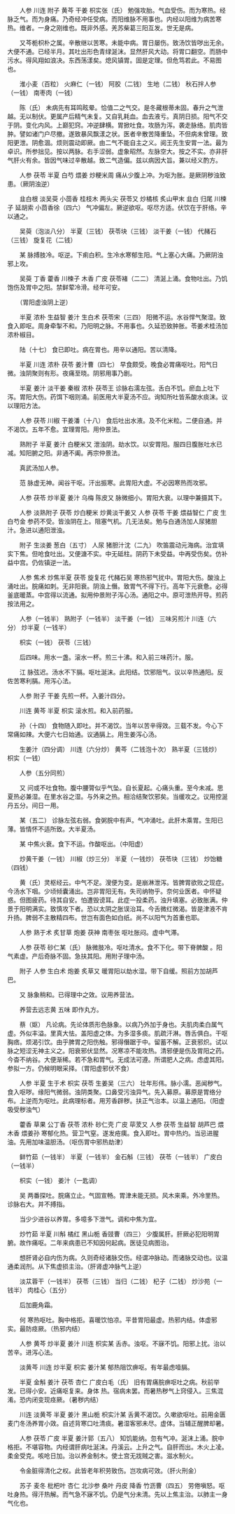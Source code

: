 <!-- { "loadSidebar": true } -->
　　人参 川连 附子 黄芩 干姜 枳实张（氏） 勉强攻胎。气血受伤。而为寒热。经脉乏气。而为身痛。乃奇经冲任受病。而阳维脉不用事也。内经以阳维为病苦寒热。维者。一身之刚维也。既非外感。羌苏柴葛三阳互发。世无是病。

　　又芩栀枳朴之属。辛散继以苦寒。未能中病。胃日屡伤。致汤饮皆哕出无余。大便不通。已经半月。其吐出形色青绿涎沫。显然肝风大动。将胃口翻空。而肠中污水。得风翔如浪决。东西荡漾矣。熄风镇胃。固是定理。但危笃若此。不易图也。

　　淮小麦（百粒） 火麻仁（一钱） 阿胶（二钱） 生地（二钱） 秋石拌人参（一钱） 南枣肉（一钱）

　　陈（氏） 未病先有耳鸣眩晕。恰值二之气交。是冬藏根蒂未固。春升之气泄越。无以制伏。更属产后精气未复。又自乳耗血。血去液亏。真阴日损。阳气不交于阴。变化内风。上巅犯窍。冲逆肆横。胃掀吐食。攻肠为泻。袭走脉络。肌肉皆肿。譬如诸门户尽撤。遂致暴风飘漾之状。医者辛散苦降重坠。不但病未曾理。致阳更泄。阴愈涸。烦则震动即厥。由二气不能自主之义。阅王先生安胃一法。最为卓识。所参拙见。按以两脉。右手涩弱。虚象昭然。左脉空大。按之不实。亦非肝气肝火有余。皆因气味过辛散越。致二气造偏。兹以病因大旨。兼以经义酌方。

　　人参 茯苓 半夏 白芍 煨姜 炒粳米周 痛从少腹上冲。为呕为胀。是厥阴秽浊致患。（厥阴浊逆）

　　韭白根 淡吴萸 小茴香 桂枝木 两头尖 茯苓又 炒橘核 炙山甲末 韭白 归尾 川楝子 延胡索 小茴香徐（四六） 气冲偏左。厥逆欲呕。呕尽方适。伏饮在于肝络。辛以通之。

　　吴萸（泡淡八分） 半夏（三钱） 茯苓块（三钱） 淡干姜（一钱） 代赭石（三钱） 旋复花（二钱）

　　某 脉搏肢冷。呕逆。下痢白积。生冷水寒郁生阳。气上塞心大痛。乃厥阴浊邪上攻。

　　吴萸 丁香 藿香 川楝子 木香 广皮 茯苓褚（二二） 清涎上涌。食物吐出。乃饥饱伤及胃中之阳。禁鲜荤冷滑。经年可安。

　　（胃阳虚浊阴上逆）

　　半夏 浓朴 生益智 姜汁 生白术 茯苓宋（三四） 阳微不运。水谷悍气聚湿。致食入即呕。周身牵掣不和。乃阳明之脉。不用事也。久延恐致肿胀。苓姜术桂汤加浓朴椒目。

　　陆（十七） 食已即吐。病在胃也。用辛以通阳。苦以清降。

　　半夏 川连 浓朴 茯苓 姜汁曹（四七） 早食颇受。晚食必胃痛呕吐。阳气日微。浊阴聚则有形。夜痛至晓。阴邪用事乃剧。

　　半夏 姜汁 淡干姜 秦椒 浓朴 茯苓王 诊脉右濡左弦。舌白不饥。瘀血上吐下泻。胃阳大伤。药饵下咽则涌。前医用大半夏汤不应。询知所吐皆系酸水痰沫。议以理阳方法。

　　人参 茯苓 川椒 干姜潘（十八） 食后吐出水液。及不化米粒。二便自通。并不渴饮。五年不愈。宜理胃阳。用仲景法。

　　熟附子 半夏 姜汁 白粳米又 泄浊阴。劫水饮。以安胃阳。服四日腹胀吐水已减。知阳腑之阳。非通不阖。再宗仲景法。

　　真武汤加人参。

　　范 脉虚无神。闻谷干呕。汗出振寒。此胃阳大虚。不必因寒热而攻邪。

　　人参 茯苓 炒半夏 姜汁 乌梅 陈皮又 脉微细小。胃阳大衰。以理中兼摄其下。

　　人参 淡熟附子 茯苓 炒白粳米 炒黄淡干姜又 人参 茯苓 干姜 煨益智仁 广皮 生白芍金 参药不受。皆浊阴在上。阻塞气机。几无法矣。勉与白通汤加人尿猪胆汁。急进以通阳泄浊。

　　附子 生淡姜 葱白（五寸） 人尿 猪胆汁沈（二九） 吹笛震动元海病。治宜填实下焦。但呛食吐出。又便溏不实。中无砥柱。阴药下未受益。中再受伤矣。仿补益中宫。仍佐镇逆一法。

　　人参 焦术 炒焦半夏 茯苓 旋复花 代赭石吴 寒热邪气扰中。胃阳大伤。酸浊上涌吐出。脘痛如刺。无非阳衰。阴浊上僭。致胃气不得下行。高年下元衰惫。必得釜底暖蒸。中宫得以流通。拟用仲景附子泻心汤。通阳之中。原可泄热开导。煎药按法用之。

　　人参（一钱半） 熟附子（一钱半） 淡干姜（一钱） 三味另煎汁 川连（六分） 炒半夏（一钱半）

　　枳实（一钱） 茯苓（三钱）

　　后四味。用水一盏。滚水一杯。煎三十沸。和入前三味药汁。服。

　　江 脉弦迟。汤水不下膈。呕吐涎沫。此阳结。饮邪阻气。议以辛热通阳。反佐苦寒利膈。用泻心法。

　　人参 附子 干姜 先煎一杯。入姜汁四分。

　　川连 黄芩 半夏 枳实 滚水煎。和入前药服。

　　孙（十四） 食物随入即吐。并不渴饮。当年以苦辛得效。三载不发。今心下常痛如辣。大便六七日始通。议通膈上。用生姜泻心汤。

　　生姜汁（四分调） 川连（六分炒） 黄芩（二钱泡十次） 熟半夏（三钱炒） 枳实（一钱）

　　人参（五分同煎）

　　又 问或不吐食物。腹中腰膂似乎气坠。自长夏起。心痛头重。至今未减。思夏热必兼湿。在里水谷之湿。与外来之热。相洽结聚饮邪矣。当缓攻之。议用控涎丹五分。间日一用。

　　某（五二） 诊脉左弦右弱。食粥脘中有声。气冲涌吐。此肝木乘胃。生阳已薄。皆情怀不适所致。大半夏汤。

　　某 中焦火衰。食下不运。作酸呕出。（中阳虚）

　　炒黄干姜（一钱） 川椒（炒三分） 半夏（一钱炒） 茯苓块（三钱） 炒饴糖（四钱）

　　黄（氏）灵枢经云。中气不足。溲便为变。是崩淋泄泻。皆脾胃欲败之现症。今汤水下咽。少顷倾囊涌出。岂非胃阳无有。失司纳物乎。奈何业医者。中怀疑惑。但图疲药。待其自安。怕遭毁谤耳。此症一投柔药。浊升填塞。必致胀满。仲景于阳明满实。致慎攻下者。恐以太阴之胀误治耳。今舌微红微渴。皆是津液不肯升扬。脾弱不主散精四布。世岂有面色如白纸。尚不以阳气为首重也耶。

　　人参 熟于术 炙甘草 炮姜 茯神 南枣张 呕吐胀闷。虚中气滞。

　　人参 茯苓 砂仁某（氏） 脉微肢冷。呕吐清水。食不下化。带下脊髀酸 。阳气素虚。产后奇脉不固。急扶其阳。用附子理中汤。

　　附子 人参 生白术 炮姜 炙草又 暖胃阳以劫水湿。带下自缓。照前方加胡芦巴。

　　又 脉象稍和。已得理中之效。议用养营法。

　　养营去远志黄 五味 即作丸方。

　　蔡（妪） 凡论病。先论体质形色脉象。以病乃外加于身也。夫肌肉柔白属气虚。外似丰溢。里真大怯。盖阳虚之体。为多湿多痰。肌疏汗淋。唇舌俱白。干呕胸痞。烦渴引饮。由乎脾胃之阳伤触。邪得僭踞于中。留蓄不解。正衰邪炽。试以脉之短涩无神主义之。阳衰邪伏显然。况寒凉不能攻热。清邪便是伤及胃阳之药。今杳不纳谷。大便渐稀。若不急和胃气。无成法可遵。所谓肥人之病。虑虚其阳。参拟一方。仍候明眼采择。（胃阳虚邪伏不食）

　　人参 半夏 生于术 枳实 茯苓 生姜吴（三六） 壮年形伟。脉小濡。恶闻秽气。食入呕哕。缘阳气微弱。浊阴类聚。口鼻受污浊异气。先入募原。募原是胃络分布。上逆而为呕吐。此病理标者。用芳香辟秽。扶正气治本。以温上通阳。（阳虚吸受秽浊气）

　　藿香 草果 公丁香 茯苓 浓朴 砂仁壳 广皮 荜茇又 人参 茯苓 生益智 胡芦巴 煨木香 煨姜孙 寒郁化热。营卫气窒。遂发疮痍。食入即吐。胃中热灼。当忌进腥油。先用加味温胆汤。（呕伤胃中邪热劫津）

　　鲜竹茹（一钱半） 半夏（一钱半） 金石斛（三钱） 茯苓（一钱半） 广皮白（一钱半）

　　枳实（一钱） 姜汁（一匙调）

　　吴 两番探吐。脘痛立止。气固宣畅。胃津未能无损。风木来乘。外冷里热。诊脉右大。并不搏指。

　　当少少进谷以养胃。多噫多下泄气。调和中焦为宜。

　　炒竹茹 半夏 川斛 橘红 黑山栀 香豉曹（四三） 少腹属肝。肝厥必犯阳明胃腑。故作痛呕。二年来病患已不知因何起病。医徒见病图治。

　　想肝肾必自内伤为病。久则奇经诸脉交伤。经谓冲脉动。而诸脉交动也。议温通柔润剂。从下焦虚损主治。（肝肾虚冲脉气上逆）

　　淡苁蓉干（一钱半） 茯苓（三钱） 当归（二钱） 杞子（二钱） 炒沙苑（一钱半） 肉桂心（五分）

　　后加鹿角霜。

　　何 寒热呕吐。胸中格拒。喜暖饮怕凉。平昔胃阳最虚。热邪内结。体虚邪实。最防痉厥。（热邪内结）

　　人参 黄芩 炒半夏 姜汁 川连 枳实某 舌赤。浊呕。不寐不饥。阳邪上扰。治以苦辛。进泻心法。

　　淡黄芩 川连 炒半夏 枳实 姜汁某 郁热阻饮痹呕。有年最虑噎膈。

　　半夏 金斛 姜汁 茯苓 杏仁 广皮白毛（氏） 旧有胃痛脘痹呕吐之病。秋前举发。已得小安。近痛呕复来。身体 热。宿病未罢。而暑热秽气上窍侵入。三焦混淆。恐内闭变现痉厥。（暑秽内结）

　　川连 淡黄芩 半夏 姜汁 黑山栀 枳实汁某 舌黄不渴饮。久嗽欲呕吐。前用金匮麦门冬汤养胃小效。自述背寒口吐清痰。暑湿客邪未尽。虚体。当辅正醒脾却暑。

　　人参 茯苓 广皮 半夏 姜汁郭（五八） 知饥能纳。忽有气冲。涎沫上涌。脘中格拒。不堪容物。内经谓肝病吐涎沫。丹溪云。上升之气。自肝而出。木火上凌。柔金受克。咳呛日加。治以养金制木。使土宫无戕贼之害。滋水制火。

　　令金脏得清化之权。此皆老年积劳致伤。岂攻病可效。（肝火刑金）

　　苏子 麦冬 枇杷叶 杏仁 北沙参 桑叶 丹皮 降香 竹沥曹（四五） 劳倦嗔怒。呕吐身热。得汗热解。而气急不寐不饥。仍是气分未清。先以上焦主治。以肺主一身气化也。

